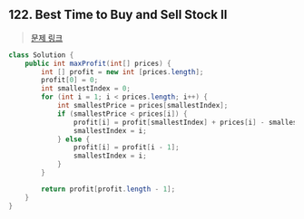 ## 122. Best Time to Buy and Sell Stock II

> [문제 링크](https://leetcode.com/problems/best-time-to-buy-and-sell-stock-ii/description/?envType=study-plan-v2&envId=top-interview-150)

``` java
class Solution {
    public int maxProfit(int[] prices) {
		int [] profit = new int [prices.length];
		profit[0] = 0;
		int smallestIndex = 0;
		for (int i = 1; i < prices.length; i++) {
			int smallestPrice = prices[smallestIndex];
			if (smallestPrice < prices[i]) {
				profit[i] = profit[smallestIndex] + prices[i] - smallestPrice;
				smallestIndex = i;
			} else {
				profit[i] = profit[i - 1];
				smallestIndex = i;
			}
		}

		return profit[profit.length - 1];
	}
}
```
